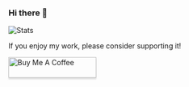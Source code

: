 ### Hi there 👋

![Stats](https://github-readme-stats.vercel.app/api?username=gabriel-milan&count_private=true&show_icons=true&hide_rank=false&theme=dark)

If you enjoy my work, please consider supporting it!

<a href="https://www.buymeacoffee.com/gabrielmilan" target="_blank"><img src="https://www.buymeacoffee.com/assets/img/custom_images/orange_img.png" alt="Buy Me A Coffee" style="height: 41px !important;width: 174px !important;box-shadow: 0px 3px 2px 0px rgba(190, 190, 190, 0.5) !important;-webkit-box-shadow: 0px 3px 2px 0px rgba(190, 190, 190, 0.5) !important;" ></a>
